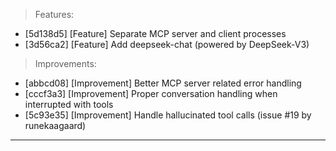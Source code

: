 > Features:
- [5d138d5] [Feature] Separate MCP server and client processes
- [3d56ca2] [Feature] Add deepseek-chat (powered by DeepSeek-V3)

> Improvements:
- [abbcd08] [Improvement] Better MCP server related error handling
- [cccf3a3] [Improvement] Proper conversation handling when interrupted with tools
- [5c93e35] [Improvement] Handle hallucinated tool calls (issue #19 by runekaagaard)


---
